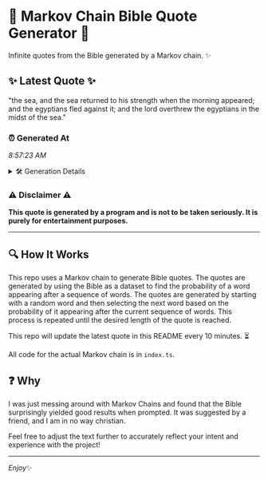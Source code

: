 # 📖 Markov Chain Bible Quote Generator 📖

Infinite quotes from the Bible generated by a Markov chain. ✨

## ✨ Latest Quote ✨
"the sea, and the sea returned to his strength when the morning appeared; and the egyptians fled against it; and the lord overthrew the egyptians in the midst of the sea."

### ⏰ Generated At
*8:57:23 AM*

<details>
    <summary>🛠️ Generation Details</summary>
    <p>
        <strong>🌱 Seed:</strong> the<br>
        <strong>🔄 Iterations:</strong> 30<br>
        <strong>📜 Context History:</strong><br>[ the ]: sea,<br>[ the, sea, ]: and<br>[ the, sea,, and ]: the<br>[ the, sea,, and, the ]: sea<br>[ the, sea,, and, the, sea ]: returned<br>[ the, sea,, and, the, sea, returned ]: to<br>[ sea,, and, the, sea, returned, to ]: his<br>[ and, the, sea, returned, to, his ]: strength<br>[ the, sea, returned, to, his, strength ]: when<br>[ sea, returned, to, his, strength, when ]: the<br>[ returned, to, his, strength, when, the ]: morning<br>[ to, his, strength, when, the, morning ]: appeared;<br>[ his, strength, when, the, morning, appeared; ]: and<br>[ strength, when, the, morning, appeared;, and ]: the<br>[ when, the, morning, appeared;, and, the ]: egyptians<br>[ the, morning, appeared;, and, the, egyptians ]: fled<br>[ morning, appeared;, and, the, egyptians, fled ]: against<br>[ appeared;, and, the, egyptians, fled, against ]: it;<br>[ and, the, egyptians, fled, against, it; ]: and<br>[ the, egyptians, fled, against, it;, and ]: the<br>[ egyptians, fled, against, it;, and, the ]: lord<br>[ fled, against, it;, and, the, lord ]: overthrew<br>[ against, it;, and, the, lord, overthrew ]: the<br>[ it;, and, the, lord, overthrew, the ]: egyptians<br>[ and, the, lord, overthrew, the, egyptians ]: in<br>[ the, lord, overthrew, the, egyptians, in ]: the<br>[ lord, overthrew, the, egyptians, in, the ]: midst<br>[ overthrew, the, egyptians, in, the, midst ]: of<br>[ the, egyptians, in, the, midst, of ]: the<br>[ egyptians, in, the, midst, of, the ]: sea.<br>
    </p>
</details>

### ⚠️ Disclaimer ⚠️
**This quote is generated by a program and is not to be taken seriously. It is purely for entertainment purposes.**

---

## 🔍 How It Works

This repo uses a Markov chain to generate Bible quotes. The quotes are generated by using the Bible as a dataset to find the probability of a word appearing after a sequence of words. The quotes are generated by starting with a random word and then selecting the next word based on the probability of it appearing after the current sequence of words. This process is repeated until the desired length of the quote is reached.

This repo will update the latest quote in this README every 10 minutes. ⏳

All code for the actual Markov chain is in `index.ts`.

## ❓ Why

I was just messing around with Markov Chains and found that the Bible surprisingly yielded good results when prompted. 
It was suggested by a friend, and I am in no way christian.

Feel free to adjust the text further to accurately reflect your intent and experience with the project!

---

*Enjoy*✨
